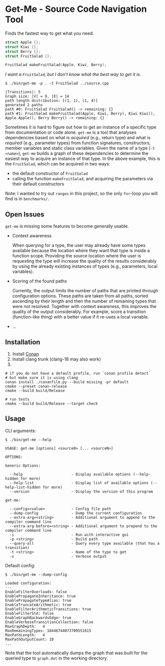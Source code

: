# Get-Me - Source Code Navigation Tool

Finds the fastest way to get what you need.

```c++
struct Apple {};
struct Kiwi {};
struct Berry {};
struct FruitSalad {};

FruitSalad makeFruitSalad(Apple, Kiwi, Berry);
```

*I want a `FruitSalad`, but I don't know what the best way to get it is.*

```console
$ ./bin/get-me -p . -t FruitSalad ../source.cpp

|Transitions|: 5
Graph size: |V| = 9, |E| = 14
path length distribution: [(1, 1), (1, 4)]
generated 2 paths
path #0: FruitSalad FruitSalad() -> remaining: {}
path #1: FruitSalad makeFruitSalad(Apple, Kiwi, Berry), Kiwi Kiwi(), Apple Apple(), Berry Berry() -> remaining: {}
```

Sometimes it is hard to figure out how to get an instance of a specific type from documentation or code alone.
`get-me` is a tool that analyses dependencies based on what is *acquired* (e.g., return type) and what is *required* (e.g., parameter types) from function signatures, constructors, member variables and static class variables.
Given the name of a type (`-t <name>`), `get-me` builds a graph of these dependencies to determine the easiest way to acquire an instance of that type.
In the above example, this is the `FruitSalad`, which can be acquired in two ways:

- the default constructor of `FruitSalad`
- calling the function `makeFruitSalad`, and acquiring the parameters via their default constructors

Note: I wanted to try out `ranges` in this project, so the only `for`-loop you will find is in `benchmarks/`.

## Open Issues

`get-me` is missing some features to become generally usable.

- Context awareness

  When querying for a type, the user may already have some types available because the location where they want that type is inside a function scope.
  Providing the source location where the user is requesting the type will increase the quality of the results considerably by using the already existing instances of types (e.g., parameters, local variables).

- Scoring of the found paths

  Currently, the output limits the number of paths that are printed through configuration options.
  These paths are taken from all paths, sorted ascending by their length and then the number of remaining types that were not resolved.
  Together with context awareness, this improves the quality of the output considerably.
  For example, score a transition (function-like thing) with a better value if it re-uses a local variable.

- ...

## Installation

1. Install [Conan](https://conan.io/)
2. Install clang trunk (clang-18 may also work)
3.

```shell
# if you do not have a default profile, run `conan profile detect`
# but make sure it is using clang
conan install ./conanfile.py --build missing -pr default
cmake --preset conan-release
cmake --build build/Release

# run tests
cmake --build build/Release --target check
```

## Usage

CLI arguments:

```text
$ ./bin/get-me --help

USAGE: get-me [options] <source0> [... <sourceN>]

OPTIONS:

Generic Options:

  --help                      - Display available options (--help-hidden for more)
  --help-list                 - Display list of available options (--help-list-hidden for more)
  --version                   - Display the version of this program

get-me:

  --config=<value>            - Config file path
  --dump-config               - Dump the current configuration
  --extra-arg=<string>        - Additional argument to append to the compiler command line
  --extra-arg-before=<string> - Additional argument to prepend to the compiler command line
  -i                          - Run with interactive gui
  -p <string>                 - Build path
  --query-all                 - Query every type available (that has a transition)
  -t <string>                 - Name of the type to get
  -v                          - Verbose output
```

Default config:

```console
$ ./bin/get-me --dump-config

Loaded configuration:
---
EnableFilterOverloads: false
EnablePropagateInheritance: true
EnablePropagateTypeAlias: true
EnableTruncateArithmetic: true
EnableFilterArithmeticTransitions: true
EnableFilterStd: false
EnableGraphBackwardsEdge: true
EnableVerboseTransitionCollection: false
MaxGraphDepth:   4
MaxRemainingTypes: 18446744073709551615
MaxPathLength:   4
MaxPathOutputCount: 10
...
```

Note that the tool automatically dumps the graph that was built for the queried type to `graph.dot` in the working directory.
